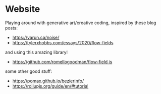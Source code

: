 # Website

Playing around with generative art/creative coding, inspired by these blog posts:

* https://varun.ca/noise/
* https://tylerxhobbs.com/essays/2020/flow-fields

and using this amazing library!

* https://github.com/romellogoodman/flow-field.js

some other good stuff:
* https://pomax.github.io/bezierinfo/
* https://rollupjs.org/guide/en/#tutorial


